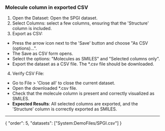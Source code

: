 ### Molecule column in exported CSV
1. Open the Dataset: Open the SPGI dataset.
2. Select Columns: select a few columns, ensuring that the 'Structure' column is included.
3. Export as CSV:
* Press the arrow icon next to the 'Save' button and choose "As CSV (options)...". 
* The Save as CSV form opens.
* Select the options: "Molecules as SMILES" and "Selected columns only".
* Export the dataset as a CSV file. The *.csv file should be downloaded.
4. Verify CSV File:
* Go to File > 'Close all' to close the current dataset.
* Open the downloaded *.csv file.
* Check that the molecule column is present and correctly visualized as SMILES.
* **Expected Results**: All selected columns are exported, and the 'Structure' column is correctly exported as SMILES.
---
{
  "order": 5,
  "datasets": ["System:DemoFiles/SPGI.csv"]
}